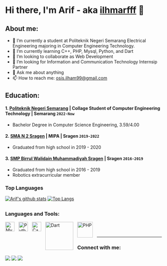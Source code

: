 # Hi there, I'm  Arif - aka [ilhmarfff](https://www.instagram.com/ilhmarfff?igsh=MXhiZnFxZWdxZDlsdw==) 👋
## About me:
- 🔭 I’m currently a student at Politeknik Negeri Semarang Electrical Engineering majoring in Computer Engineering Technology.
- 🌱 I’m currently learning C++, PHP, Mysql, Python, and Dart
- 👯 I’m looking to collaborate as Web Development
- 🤔 I’m looking for Information and Communication Technology Internsip Partner
- 💬 Ask me about anything
- 📫 How to reach me: osis.ilham99@gmail.com

## Education:

#### 1. [Politeknik Negeri Semarang](https://web.polines.ac.id/en_us/) | Collage Student of Computer Engineering Technology | Semarang `2022-Now`
   - Bachelor Degree in Computer Science Engineering, 3.59/4.00
 #### 2. [SMA N 2 Sragen](https://sman2sragen.sch.id/) | MIPA | Sragen `2019-2022`
   - Graduated from high school in 2019 - 2020
 #### 3. [SMP Birrul Walidain Muhammadiyah Sragen](https://smpbirrulwalidainsragen.sch.id/)  | Sragen `2016-2019`
   - Graduated from high school in 2016 - 2019
   - Robotics extracurricular member



### Top Languages
[![Arif's github stats](https://github-readme-stats-one-bice.vercel.app/api?username=imarif28&theme=dark&include_all_commits=true&show_icons=true&count_private=true&role=OWNER,ORGANIZATION_MEMBER,COLLABORATOR&include_orgs=true)](https://github.com/imarif28)
[![Top Langs](https://github-readme-stats.vercel.app/api/top-langs/?username=imarif28&layout=compact&theme=radical)](https://github.com/imari28/github-readme-stats)

##


### Languages and Tools:

[<img align="left" alt="MySQL" width="30px" src="https://cdn.jsdelivr.net/gh/devicons/devicon/icons/mysql/mysql-original.svg" style="padding-right:10px;" />][webdev]
[<img align="left" alt="Python" width="30px" src="https://upload.wikimedia.org/wikipedia/commons/thumb/c/c3/Python-logo-notext.svg/110px-Python-logo-notext.svg.png?20100317150552" style="padding-right:10px;" />][webdev]
[<img align="left" alt="C++" width="30px" src="https://upload.wikimedia.org/wikipedia/commons/thumb/1/18/ISO_C%2B%2B_Logo.svg/250px-ISO_C%2B%2B_Logo.svg.png" style="padding-right:10px;" />][webdev]
[<img align="left" alt="Dart" width="90px" src="https://dart.dev/assets/img/logo/logo-white-text.svg" style="padding-right:10px;" />][webdev]
[<img align="left" alt="PHP" width="50px" src="https://upload.wikimedia.org/wikipedia/commons/thumb/2/27/PHP-logo.svg/330px-PHP-logo.svg.png" style="padding-right:10px;" />][webdev]

<br />
<br />

---

### Connect with me:
<div> 
  <a href="http://www.youtube.com/@ilhammuhammadarif8214" target="_blank"><img src="https://img.shields.io/badge/YouTube-FF0000?style=for-the-badge&logo=youtube&logoColor=white" target="_blank"></a>
  <a href="https://www.instagram.com/ilhmarfff?igsh=MXhiZnFxZWdxZDlsdw==" target="_blank"><img src="https://img.shields.io/badge/-Instagram-%23E4405F?style=for-the-badge&logo=instagram&logoColor=white" target="_blank"></a>
  <a href="https://www.linkedin.com/in/ilham-muhammad-arif-751252369" target="_blank"><img src="https://img.shields.io/badge/-LinkedIn-%230077B5?style=for-the-badge&logo=linkedin&logoColor=white" target="_blank"></a> 
</div>

 ##


[webdev]: https://github.com/imarif28/imarif28/
